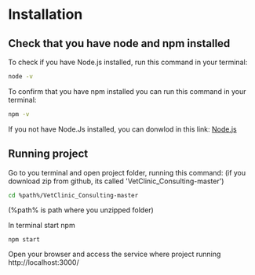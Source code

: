 # Installation

## Check that you have node and npm installed
To check if you have Node.js installed, run this command in your terminal:
```bash
node -v
```
To confirm that you have npm installed you can run this command in your terminal:
```bash
npm -v
```
If you not have Node.Js installed, you can donwlod in this link:
[Node.js](https://nodejs.org/en/)

## Running project
Go to you terminal and open project folder, running this command: (if you download zip from github, its called 'VetClinic_Consulting-master')
```bash
cd %path%/VetClinic_Consulting-master
```
(%path% is path where you unzipped  folder)

In terminal start npm
```
npm start
```

Open your browser and access the service where project running
http://localhost:3000/






